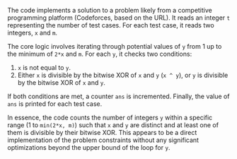 The code implements a solution to a problem likely from a competitive programming platform (Codeforces, based on the URL). It reads an integer `t` representing the number of test cases. For each test case, it reads two integers, `x` and `m`.

The core logic involves iterating through potential values of `y` from 1 up to the minimum of `2*x` and `m`. For each `y`, it checks two conditions:

1.  `x` is not equal to `y`.
2.  Either `x` is divisible by the bitwise XOR of `x` and `y` (`x ^ y`), or `y` is divisible by the bitwise XOR of `x` and `y`.

If both conditions are met, a counter `ans` is incremented. Finally, the value of `ans` is printed for each test case.

In essence, the code counts the number of integers `y` within a specific range (1 to `min(2*x, m)`) such that `x` and `y` are distinct and at least one of them is divisible by their bitwise XOR. This appears to be a direct implementation of the problem constraints without any significant optimizations beyond the upper bound of the loop for `y`.